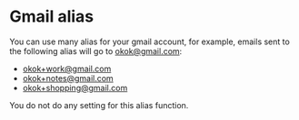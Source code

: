 # Gmail alias

You can use many alias for your gmail account, for example, emails sent to the following alias will go to okok@gmail.com:
* okok+work@gmail.com
* okok+notes@gmail.com
* okok+shopping@gmail.com

You do not do any setting for this alias function.
